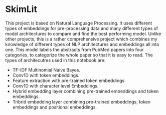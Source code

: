 # SkimLit
This project is based on Natural Language Processing. It uses different types of embeddings for pre-processing data and many different types of model architectures to compare and find the best performing model. Unlike other projects, this is a rather comprehensive project which combines my knowledge of different types of NLP architectures and embeddings all into one. This model labels the abstracts from PubMed papers into four categories, to categorize the whole paper so that it is easy to read.
The types of architecutres used in this notebook are:
* TF-IDF Multinomial Naive Bayes.
* Conv1D with token embeddings.
* Feature extraction with pre-trained token embeddings.
* Conv1D with character level Embeddings.
* Hybrid embedding layer combining pre-trained embeddings and token embeddings.
* Tribrid embedding layer combining pre-trained embeddings, token embeddings and positional embeddings.
 
